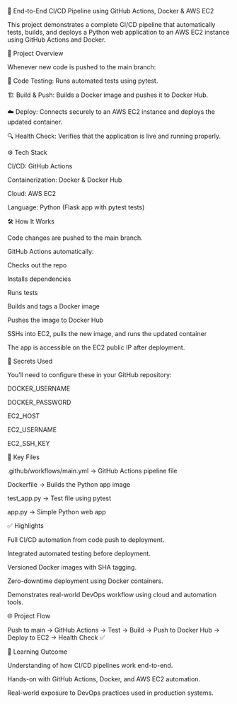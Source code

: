 🚀 End-to-End CI/CD Pipeline using GitHub Actions, Docker & AWS EC2

This project demonstrates a complete CI/CD pipeline that automatically tests, builds, and deploys a Python web application to an AWS EC2 instance using GitHub Actions and Docker.

🧩 Project Overview

Whenever new code is pushed to the main branch:

🧪 Code Testing: Runs automated tests using pytest.

🏗️ Build & Push: Builds a Docker image and pushes it to Docker Hub.

☁️ Deploy: Connects securely to an AWS EC2 instance and deploys the updated container.

🔍 Health Check: Verifies that the application is live and running properly.

⚙️ Tech Stack

CI/CD: GitHub Actions

Containerization: Docker & Docker Hub

Cloud: AWS EC2

Language: Python (Flask app with pytest tests)

🛠️ How It Works

Code changes are pushed to the main branch.

GitHub Actions automatically:

Checks out the repo

Installs dependencies

Runs tests

Builds and tags a Docker image

Pushes the image to Docker Hub

SSHs into EC2, pulls the new image, and runs the updated container

The app is accessible on the EC2 public IP after deployment.

🔐 Secrets Used

You’ll need to configure these in your GitHub repository:

DOCKER_USERNAME

DOCKER_PASSWORD

EC2_HOST

EC2_USERNAME

EC2_SSH_KEY

📁 Key Files

.github/workflows/main.yml → GitHub Actions pipeline file

Dockerfile → Builds the Python app image

test_app.py → Test file using pytest

app.py → Simple Python web app

✅ Highlights

Full CI/CD automation from code push to deployment.

Integrated automated testing before deployment.

Versioned Docker images with SHA tagging.

Zero-downtime deployment using Docker containers.

Demonstrates real-world DevOps workflow using cloud and automation tools.

🌐 Project Flow

Push to main → GitHub Actions → Test → Build → Push to Docker Hub → Deploy to EC2 → Health Check ✅

🧠 Learning Outcome

Understanding of how CI/CD pipelines work end-to-end.

Hands-on with GitHub Actions, Docker, and AWS EC2 automation.

Real-world exposure to DevOps practices used in production systems.
